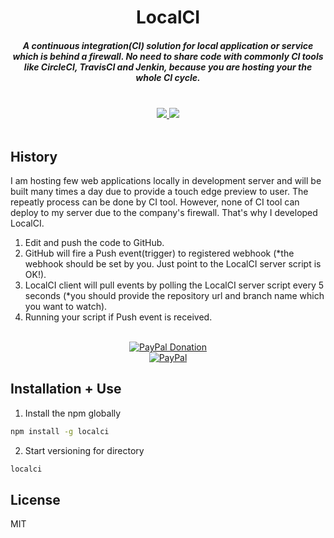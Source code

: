 <h1 align="center">LocalCI</h1>

<h5 align="center">A continuous integration(CI) solution for local application or service which is behind a firewall. No need to share code with commonly CI tools like CircleCI, TravisCI and Jenkin, because you are hosting your the whole CI cycle.</h5>
<br />
<div align="center">
  <a href="https://github.com/ssmak/localci">
    <img src="https://img.shields.io/badge/version-v1.0.5-blueviolet.svg" />
  </a>
  <a href="https://www.npmjs.com/package/localci">
    <img src="https://img.shields.io/badge/env-nodejs-orange.svg" />
  </a>
</div>
<br />

## History
I am hosting few web applications locally in development server and will be built many times a day due to provide a touch edge preview to user. The repeatly process can be done by CI tool. However, none of CI tool can deploy to my server due to the company's firewall. That's why I developed LocalCI. <br />
1) Edit and push the code to GitHub.<br />
2) GitHub will fire a Push event(trigger) to registered webhook (*the webhook should be set by you. Just point to the LocalCI server script is OK!).<br />
3) LocalCI client will pull events by polling the LocalCI server script every 5 seconds (*you should provide the repository url and branch name which you want to watch).
4) Running your script if Push event is received.
<br />
<div align="center">
  <a href="https://paypal.me/ssmak">
    <img src="https://img.shields.io/badge/Donate-PayPal-green.svg" alt="PayPal Donation" />
  </a>
  <br />
  <a href="https://paypal.me/ssmak">
    <img src="https://www.paypalobjects.com/webstatic/mktg/logo/AM_mc_vs_dc_ae.jpg" alt="PayPal" />
  </a>
</div>

## Installation + Use
1. Install the npm globally
``` bash
npm install -g localci
```

2. Start versioning for directory
```bash
localci
```

## License
MIT
